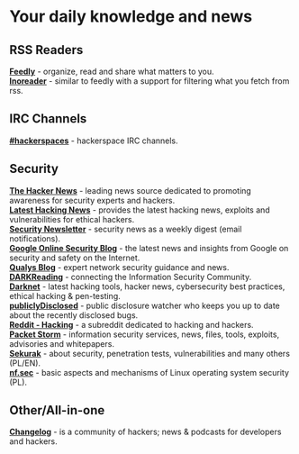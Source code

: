 
# Your daily knowledge and news 

## RSS Readers

<p>
 <a href="https://feedly.com/"><b>Feedly</b></a> - organize, read and share what matters to you.<br/>
 <a href="https://www.inoreader.com/"><b>Inoreader</b></a> - similar to feedly with a support for filtering what you fetch from rss.<br/>
</p>

## IRC Channels

<p>
 <a href="https://wiki.hackerspaces.org/IRC_Channel"><b>#hackerspaces</b></a> - hackerspace IRC channels.<br/>
</p>

## Security

<p>
 <a href="https://thehackernews.com/"><b>The Hacker News</b></a> - leading news source dedicated to promoting awareness for security experts and hackers.<br/>
 <a href="https://latesthackingnews.com/"><b>Latest Hacking News</b></a> - provides the latest hacking news, exploits and vulnerabilities for ethical hackers.<br/>
 <a href="https://securitynewsletter.co/"><b>Security Newsletter</b></a> - security news as a weekly digest (email notifications).<br/>
 <a href="https://security.googleblog.com/"><b>Google Online Security Blog</b></a> - the latest news and insights from Google on security and safety on the Internet.<br/>
 <a href="https://blog.qualys.com/"><b>Qualys Blog</b></a> - expert network security guidance and news.<br/>
 <a href="https://www.darkreading.com/"><b>DARKReading</b></a> - connecting the Information Security Community.<br/>
 <a href="https://www.darknet.org.uk/"><b>Darknet</b></a> - latest hacking tools, hacker news, cybersecurity best practices, ethical hacking & pen-testing.<br/>
 <a href="https://twitter.com/disclosedh1"><b>publiclyDisclosed</b></a> - public disclosure watcher who keeps you up to date about the recently disclosed bugs.<br/>
 <a href="https://www.reddit.com/r/hacking/"><b>Reddit - Hacking</b></a> - a subreddit dedicated to hacking and hackers.<br/>
 <a href="https://packetstormsecurity.com/"><b>Packet Storm</b></a> - information security services, news, files, tools, exploits, advisories and whitepapers.<br/>
 <a href="https://sekurak.pl/"><b>Sekurak</b></a> - about security, penetration tests, vulnerabilities and many others (PL/EN).<br/>
 <a href="https://nfsec.pl/"><b>nf.sec</b></a> - basic aspects and mechanisms of Linux operating system security (PL).<br/>
</p>

## Other/All-in-one

<p>
 <a href="https://changelog.com/"><b>Changelog</b></a> - is a community of hackers; news & podcasts for developers and hackers.<br/>
</p>
